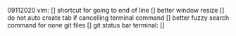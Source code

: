 09112020
  vim:
    [] shortcut for going to end of line
    [] better window resize
    [] do not auto create tab if cancelling terminal command
    [] better fuzzy search command for none git files
    [] git status bar
  terminal:
    []
